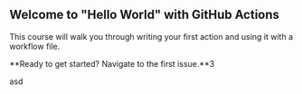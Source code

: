 ## Welcome to "Hello World" with GitHub Actions

This course will walk you through writing your first action and using it with a workflow file. 

**Ready to get started? Navigate to the first issue.**3

asd
